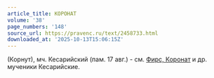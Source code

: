 ```yaml
---
article_title: КОРОНАТ
volume: '38'
page_numbers: '148'
source_url: https://pravenc.ru/text/2458733.html
downloaded_at: '2025-10-13T15:06:15Z'
---
```


(Корнут), мч. Кесарийский (пам. 17 авг.) - см. [Фирс, Коронат](<https://pravenc.ru/text/Фирс  Коронат.html>) и др. мученики Кесарийские.
